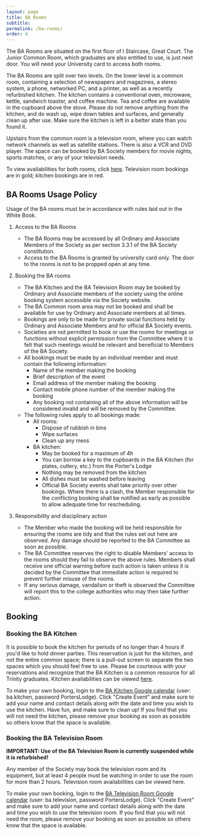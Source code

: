 ```yaml
---
layout: page
title: BA Rooms
subtitle:
permalink: /ba-rooms/
order: 4
---
```


The BA Rooms are situated on the first floor of I Staircase, Great Court. The Junior Common Room, which graduates are also entitled to use, is just next door. You will need your University card to access both rooms.

The BA Rooms are split over two levels. On the lower level is a common room, containing a selection of newspapers and magazines, a stereo system, a phone, networked PC, and a printer, as well as a recently refurbished kitchen. The kitchen contains a conventional oven, microwave, kettle, sandwich toaster, and coffee machine. Tea and coffee are available in the cupboard above the stove. Please do not remove anything from the kitchen, and do wash up, wipe down tables and surfaces, and generally clean up after use. Make sure the kitchen is left in a better state than you found it.

Upstairs from the common room is a television room, where you can watch network channels as well as satellite stations. There is also a VCR and DVD player. The space can be booked by BA Society members for movie nights, sports matches, or any of your television needs.

To view availabilities for both rooms, click [here](http://www.google.com/calendar/embed?title=BA%20Rooms&src=ba.kitchen@googlemail.com&color=%23A32929&src=ba.television@googlemail.com&color=%23AB8B00&ctz=Europe/London). Television room bookings are in gold; kitchen bookings are in red.


## BA Rooms Usage Policy
Usage of the BA rooms must be in accordance with rules laid out in the White Book.

1. Access to the BA Rooms
	* The BA Rooms may be accessed by all Ordinary and Associate Members of the Society as per section 3.3.1 of the BA Society constitution.
	* Access to the BA Rooms is granted by university card only. The door to the rooms is not to be propped open at any time.

2. Booking the BA rooms
	* The BA Kitchen and the BA Television Room may be booked by Ordinary and Associate members of the society using the online booking system accessible via the Society website.
	* The BA Common room area may not be booked and shall be available for use by Ordinary and Associate members at all times.
	* Bookings are only to be made for private social functions held by Ordinary and Associate Members and for official BA Society events.
	* Societies are not permitted to book or use the rooms for meetings or functions without explicit permission from the Committee where it is felt that such meetings would be relevant and beneficial to Members of the BA Society.
	* All bookings must be made by an individual member and must contain the following information:
		* Name of the member making the booking
		* Brief description of the event
		* Email address of the member making the booking
		* Contact mobile phone number of the member making the booking
		* Any booking not containing all of the above information will be considered invalid and will be removed by the Committee.
	* The following rules apply to all bookings made:
		* All rooms:
			* Dispose of rubbish in bins
			* Wipe surfaces
			* Clean up any mess
		* BA kitchen:
			* May be booked for a maximum of 4h
			* You can borrow a key to the cupboards in the BA Kitchen (for plates, cutlery, etc.) from the Porter's Lodge
			* Nothing may be removed from the kitchen
			* All dishes must be washed before leaving
			* Official BA Society events shall take priority over other bookings. Where there is a clash, the Member responsible for the conflicting booking shall be notified as early as possible to allow adequate time for rescheduling.

3. Responsibility and disciplinary action
	* The Member who made the booking will be held responsible for ensuring the rooms are tidy and that the rules set out here are observed. Any damage should be reported to the BA Committee as soon as possible.
	* The BA Committee reserves the right to disable Members' access to the rooms should they fail to observe the above rules. Members shall receive one official warning before such action is taken unless it is decided by the Committee that immediate action is required to prevent further misuse of the rooms.
	* If any serious damage, vandalism or theft is observed the Committee will report this to the college authorities who may then take further action.


## Booking
### Booking the BA Kitchen
It is possible to book the kitchen for periods of no longer than 4 hours if you'd like to hold dinner parties. This reservation is just for the kitchen, and not the entire common space; there is a pull-out screen to separate the two spaces which you should feel free to use. Please be courteous with your reservations and recognize that the BA Kitchen is a common resource for all Trinity graduates. Kitchen availabilities can be viewed [here](http://www.google.com/calendar/embed?src=ba.kitchen%40googlemail.com&ctz=Europe/London).

To make your own booking, login to the [BA Kitchen Google calendar](http://www.google.com/calendar) (user: ba.kitchen, password PortersLodge). Click "Create Event" and make sure to add your name and contact details along with the date and time you wish to use the kitchen. Have fun, and make sure to clean up! If you find that you will not need the kitchen, please remove your booking as soon as possible so others know that the space is available.

### Booking the BA Television Room
**IMPORTANT: Use of the BA Television Room is currently suspended while it is refurbished!**

Any member of the Society may book the television room and its equipment, but at least 4 people must be watching in order to use the room for more than 2 hours. Television room availabilities can be viewed here.

To make your own booking, login to the [BA Television Room Google calendar](http://www.google.com/calendar) (user: ba.television, password PortersLodge). Click "Create Event" and make sure to add your name and contact details along with the date and time you wish to use the television room. If you find that you will not need the room, please remove your booking as soon as possible so others know that the space is available.
